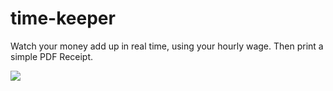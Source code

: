 # time-keeper
Watch your money add up in real time, using your hourly wage.
Then print a simple PDF Receipt.

<img src="//imgur.com/a/Rj0EH"></img>

